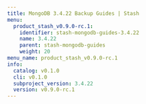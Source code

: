 ```yaml
---
title: MongoDB 3.4.22 Backup Guides | Stash
menu:
  product_stash_v0.9.0-rc.1:
    identifier: stash-mongodb-guides-3.4.22
    name: 3.4.22
    parent: stash-mongodb-guides
    weight: 20
menu_name: product_stash_v0.9.0-rc.1
info:
  catalog: v0.1.0
  cli: v0.1.0
  subproject_version: 3.4.22
  version: v0.9.0-rc.1
---
```


